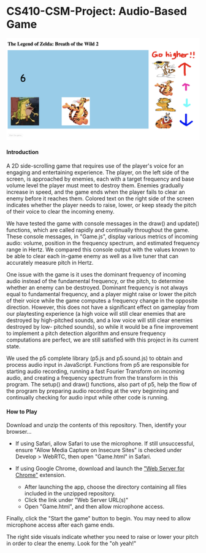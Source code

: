 # CS410-CSM-Project: Audio-Based Game

![Gameplay Screenshot](Images/GameplayScreenshot.png?raw=true)

#### Introduction

A 2D side-scrolling game that requires use of the player's voice for an engaging and entertaining experience.
The player, on the left side of the screen, is approached by enemies, each with a target frequency
and base volume level the player must meet to destroy them. Enemies gradually increase in speed, and
the game ends when the player fails to clear an enemy before it reaches them. Colored text on the
right side of the screen indicates whether the player needs to raise, lower, or keep steady the pitch of
their voice to clear the incoming enemy.

We have tested the game with console messages in the draw() and update() functions, which are called
rapidly and continually throughout the game. These console messages, in "Game.js",
display various metrics of incoming audio: volume, position in the frequency spectrum, and estimated
frequency range in Hertz. We compared this console output with the values known to be able to clear
each in-game enemy as well as a live tuner that can accurately measure pitch in Hertz.

One issue with the game is it uses the dominant frequency of incoming audio instead of the fundamental
frequency, or the pitch, to determine whether an enemy can be destroyed. Dominant frequency is not
always equal to fundamental frequency, and a player might raise or lower the pitch of their voice
while the game computes a frequency change in the opposite direction. However, this does not have a
significant effect on gameplay from our playtesting experience (a high voice will still clear enemies
that are destroyed by high-pitched sounds, and a low voice will still clear enemies destroyed by low-
pitched sounds), so while it would be a fine improvement to implement a pitch detection algorithm and
ensure frequency computations are perfect, we are still satisfied with this project in its current state.

We used the p5 complete library (p5.js and p5.sound.js) to obtain and process audio input in JavaScript.
Functions from p5 are responsible for starting audio recording, running a fast Fourier Transform on
incoming audio, and creating a frequency spectrum from the transform in this program. The setup() and
draw() functions, also part of p5, help the flow of the program by preparing audio recording at the
very beginning and continually checking for audio input while other code is running.


#### How to Play
Download and unzip the contents of this repository. Then, identify your browser...
* If using Safari, allow Safari to use the microphone. If still unsuccessful, ensure "Allow Media Capture on Insecure Sites" is checked under Develop > WebRTC, then open "Game.html" in Safari.  
* If using Google Chrome, download and launch the ["Web Server for Chrome"](https://chrome.google.com/webstore/detail/web-server-for-chrome/ofhbbkphhbklhfoeikjpcbhemlocgigb/related?hl=en) extension.

   * After launching the app, choose the directory containing all files included in the unzipped repository.
   * Click the link under "Web Server URL(s)"
   * Open "Game.html", and then allow microphone access.
   
Finally, click the "Start the game" button to begin. You may need to allow microphone access after each game ends.

The right side visuals indicate whether you need to raise or lower your pitch in order to clear the enemy. Look for the "oh yeah!"
